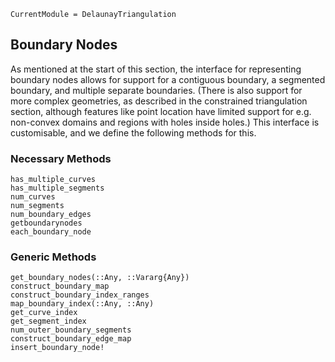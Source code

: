 ```@meta
CurrentModule = DelaunayTriangulation
```

## Boundary Nodes

As mentioned at the start of this section, the interface for representing boundary nodes allows for support for a contiguous boundary, a segmented boundary, and multiple separate boundaries. (There is also support for more complex geometries, as described in the constrained triangulation section, although features like point location have limited support for e.g. non-convex domains and regions with holes inside holes.) This interface is customisable, and we define the following methods for this.

### Necessary Methods 

```@docs 
has_multiple_curves 
has_multiple_segments 
num_curves 
num_segments 
num_boundary_edges 
getboundarynodes 
each_boundary_node 
```

### Generic Methods 

```@docs 
get_boundary_nodes(::Any, ::Vararg{Any})
construct_boundary_map 
construct_boundary_index_ranges 
map_boundary_index(::Any, ::Any) 
get_curve_index 
get_segment_index 
num_outer_boundary_segments 
construct_boundary_edge_map
insert_boundary_node!
```

